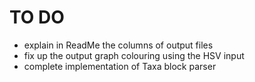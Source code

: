 # TO DO

* explain in ReadMe the columns of output files
* fix up the output graph colouring using the HSV input
* complete implementation of Taxa block parser
